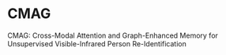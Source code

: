# CMAG
CMAG: Cross-Modal Attention and Graph-Enhanced Memory for Unsupervised Visible-Infrared Person Re-Identification
